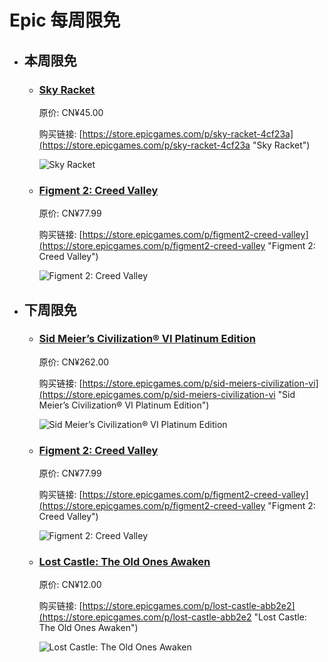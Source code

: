 # Epic 每周限免

- ## 本周限免


  - ### [Sky Racket](https://store.epicgames.com/p/sky-racket-4cf23a "Sky Racket")

    原价: CN¥45.00

    购买链接: [https://store.epicgames.com/p/sky-racket-4cf23a](https://store.epicgames.com/p/sky-racket-4cf23a "Sky Racket")

    ![Sky Racket](https://cdn1.epicgames.com/spt/39e680de-9f71-4475-b5dd-e25ffc8ed026/sky-racket-offer-30e7f1bd.jpg)


  - ### [Figment 2: Creed Valley](https://store.epicgames.com/p/figment2-creed-valley "Figment 2: Creed Valley")

    原价: CN¥77.99

    购买链接: [https://store.epicgames.com/p/figment2-creed-valley](https://store.epicgames.com/p/figment2-creed-valley "Figment 2: Creed Valley")

    ![Figment 2: Creed Valley](https://cdn1.epicgames.com/salesEvent/salesEvent/EGS_Figment2CreedValley_BedtimeDigitalGames_S1_2560x1440-c799fc78fe47bda5cf8a1bb205ca134f)


- ## 下周限免


  - ### [Sid Meier’s Civilization® VI Platinum Edition](https://store.epicgames.com/p/sid-meiers-civilization-vi "Sid Meier’s Civilization® VI Platinum Edition")

    原价: CN¥262.00

    购买链接: [https://store.epicgames.com/p/sid-meiers-civilization-vi](https://store.epicgames.com/p/sid-meiers-civilization-vi "Sid Meier’s Civilization® VI Platinum Edition")

    ![Sid Meier’s Civilization® VI Platinum Edition](https://cdn1.epicgames.com/cd14dcaa4f3443f19f7169a980559c62/offer/EGS_SidMeiersCivilizationVIPlatinumEdition_FiraxisGames_Bundles_S1-2560x1440-377e869fc8f4efea4ff996b406859a4f.jpg)


  - ### [Figment 2: Creed Valley](https://store.epicgames.com/p/figment2-creed-valley "Figment 2: Creed Valley")

    原价: CN¥77.99

    购买链接: [https://store.epicgames.com/p/figment2-creed-valley](https://store.epicgames.com/p/figment2-creed-valley "Figment 2: Creed Valley")

    ![Figment 2: Creed Valley](https://cdn1.epicgames.com/salesEvent/salesEvent/EGS_Figment2CreedValley_BedtimeDigitalGames_S1_2560x1440-c799fc78fe47bda5cf8a1bb205ca134f)


  - ### [Lost Castle: The Old Ones Awaken](https://store.epicgames.com/p/lost-castle-abb2e2 "Lost Castle: The Old Ones Awaken")

    原价: CN¥12.00

    购买链接: [https://store.epicgames.com/p/lost-castle-abb2e2](https://store.epicgames.com/p/lost-castle-abb2e2 "Lost Castle: The Old Ones Awaken")

    ![Lost Castle: The Old Ones Awaken](https://cdn1.epicgames.com/spt-assets/a6d76157ad884f2c9aa470b30da9e2ff/lost-castle-r390n.png)

